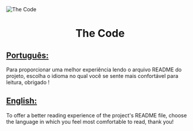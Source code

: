 <img align="center" src="https://ik.imagekit.io/ocq8ayf2ug/the-code-cover_Ul8n48l5Png.png" alt="The Code" />

<h1 id="title" align="center">The Code</h1>

<h2><a href="README.pt.md">Português:</a></h2>
<div>
  Para proporcionar uma melhor experiência lendo o arquivo README do projeto, escolha o idioma no qual você se sente mais confortável para leitura, obrigado !
<div>

<h2><a href="README.en.md">English:</a></h2>
<div>
  To offer a better reading experience of the project's README file, choose the language in which you feel most comfortable to read, thank you!
<div>
